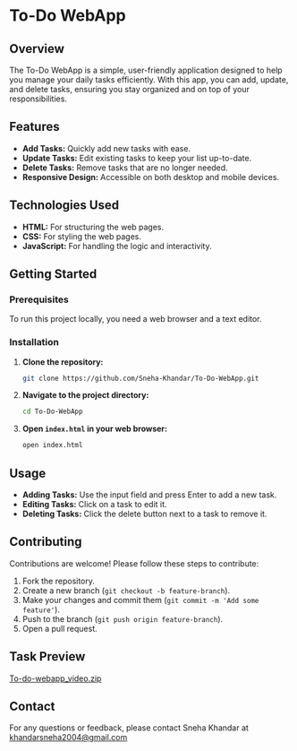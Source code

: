 
# To-Do WebApp

## Overview

The To-Do WebApp is a simple, user-friendly application designed to help you manage your daily tasks efficiently. With this app, you can add, update, and delete tasks, ensuring you stay organized and on top of your responsibilities.

## Features

- **Add Tasks:** Quickly add new tasks with ease.
- **Update Tasks:** Edit existing tasks to keep your list up-to-date.
- **Delete Tasks:** Remove tasks that are no longer needed.
- **Responsive Design:** Accessible on both desktop and mobile devices.

## Technologies Used

- **HTML:** For structuring the web pages.
- **CSS:** For styling the web pages.
- **JavaScript:** For handling the logic and interactivity.

## Getting Started

### Prerequisites

To run this project locally, you need a web browser and a text editor.

### Installation

1. **Clone the repository:**
   ```bash
   git clone https://github.com/Sneha-Khandar/To-Do-WebApp.git
   ```

2. **Navigate to the project directory:**
   ```bash
   cd To-Do-WebApp
   ```

3. **Open `index.html` in your web browser:**
   ```bash
   open index.html
   ```

## Usage

- **Adding Tasks:** Use the input field and press Enter to add a new task.
- **Editing Tasks:** Click on a task to edit it.
- **Deleting Tasks:** Click the delete button next to a task to remove it.

## Contributing

Contributions are welcome! Please follow these steps to contribute:

1. Fork the repository.
2. Create a new branch (`git checkout -b feature-branch`).
3. Make your changes and commit them (`git commit -m 'Add some feature'`).
4. Push to the branch (`git push origin feature-branch`).
5. Open a pull request.

## Task Preview

[To-do-webapp_video.zip](https://github.com/user-attachments/files/15593734/to-do-webapp_video.zip)


## Contact

For any questions or feedback, please contact Sneha Khandar at [khandarsneha2004@gmail.com](mailto:khandarsneha2004@gmail.com)
